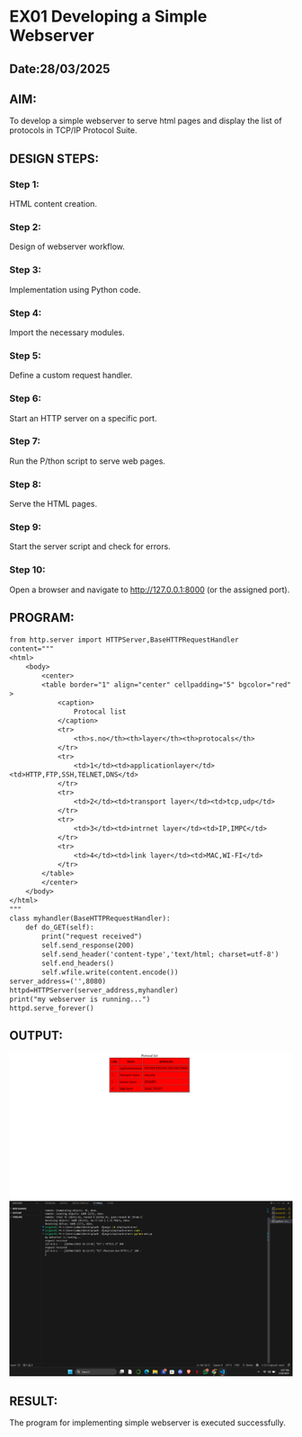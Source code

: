 # EX01 Developing a Simple Webserver
## Date:28/03/2025

## AIM:
To develop a simple webserver to serve html pages and display the list of protocols in TCP/IP Protocol Suite.

## DESIGN STEPS:
### Step 1: 
HTML content creation.

### Step 2:
Design of webserver workflow.

### Step 3:
Implementation using Python code.

### Step 4:
Import the necessary modules.

### Step 5:
Define a custom request handler.

### Step 6:
Start an HTTP server on a specific port.

### Step 7:
Run the P/thon script to serve web pages.

### Step 8:
Serve the HTML pages.

### Step 9:
Start the server script and check for errors.

### Step 10:
Open a browser and navigate to http://127.0.0.1:8000 (or the assigned port).

## PROGRAM:
```
from http.server import HTTPServer,BaseHTTPRequestHandler
content="""
<html>
    <body>
        <center>
        <table border="1" align="center" cellpadding="5" bgcolor="red" >
            <caption>
                Protocal list
            </caption>
            <tr>
                <th>s.no</th><th>layer</th><th>protocals</th>
            </tr>
            <tr>
                <td>1</td><td>applicationlayer</td><td>HTTP,FTP,SSH,TELNET,DNS</td>
            </tr>
            <tr>
                <td>2</td><td>transport layer</td><td>tcp,udp</td>
            </tr>
            <tr>
                <td>3</td><td>intrnet layer</td><td>IP,IMPC</td>
            </tr>
            <tr>
                <td>4</td><td>link layer</td><td>MAC,WI-FI</td>
            </tr>
        </table>
        </center>
    </body>
</html>
"""
class myhandler(BaseHTTPRequestHandler):
    def do_GET(self):
        print("request received")
        self.send_response(200)
        self.send_header('content-type','text/html; charset=utf-8')
        self.end_headers()
        self.wfile.write(content.encode())
server_address=('',8080)
httpd=HTTPServer(server_address,myhandler)
print("my webserver is running...")
httpd.serve_forever()
```



## OUTPUT:
![alt text](<Screenshot 2025-04-09 161102.png>)
![alt text](<Screenshot 2025-03-28 212714.png>)


    


## RESULT:
The program for implementing simple webserver is executed successfully.
